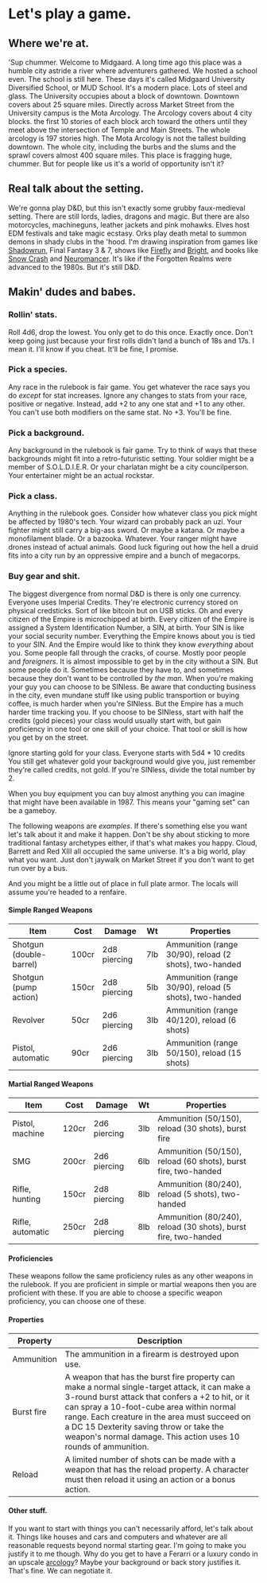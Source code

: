 # Let's play a game.

## Where we're at.

'Sup chummer. Welcome to Midgaard. A long time ago this place was a humble 
city astride a river where adventurers gathered. We hosted a school even. 
The school is still here. These days it's called Midgaard University 
Diversified School, or MUD School. It's a modern place. Lots of steel and 
glass. The University occupies about a block of downtown. Downtown covers 
about 25 square miles. Directly across Market Street from the University 
campus is the Mota Arcology. The Arcology covers about 4 city blocks. the
first 10 stories of each block arch toward the others until they meet above
the intersection of Temple and Main Streets. The whole arcology is 197 
stories high. The Mota Arcology is not the tallest building downtown. The
whole city, including the burbs and the slums and the sprawl covers almost
400 square miles. This place is fragging huge, chummer. But for people like
us it's a world of opportunity isn't it?

## Real talk about the setting.

We're gonna play D&D, but this isn't exactly some grubby faux-medieval
setting. There are still lords, ladies, dragons and magic. But there are
also motorcycles, machineguns, leather jackets and pink mohawks. Elves 
host EDM festivals and take magic ecstasy. Orks play death metal to summon 
demons in shady clubs in the 'hood.
I'm drawing inspiration from games like [Shadowrun](https://www.catalystgamelabs.com/brands/shadowrun), Final Fantasy 3 & 7,
shows like [Firefly](https://www.hulu.com/series/firefly-044bbd6e-4ef5-4723-93fe-a384d785b45d) and [Bright](https://www.netflix.com/title/80119234), and books like [Snow Crash](https://www.goodreads.com/book/show/61240297-snow-crash) and [Neuromancer](https://www.goodreads.com/book/show/6088007-neuromancer).
It's like if the Forgotten Realms were advanced to the 1980s. But it's
still D&D.

## Makin' dudes and babes.

### Rollin' stats.

Roll 4d6, drop the lowest. You only get to do this once. Exactly once. 
Don't keep going just because your first rolls didn't land a bunch of 
18s and 17s. I mean it. I'll know if you cheat. It'll be fine, I promise.

### Pick a species.

Any race in the rulebook is fair game. You get whatever the race says you 
do *except* for stat increases. Ignore any changes to stats from your race,
positive or negative. Instead, add +2 to any one stat and +1 to any other.
You can't use both modifiers on the same stat. No +3. You'll be fine.

### Pick a background.

Any background in the rulebook is fair game. Try to think of ways that 
these backgrounds might fit into a retro-futuristic setting. Your soldier
might be a member of S.O.L.D.I.E.R. Or your charlatan might be a city
councilperson. Your entertainer might be an actual rockstar.

### Pick a class.

Anything in the rulebook goes. Consider how whatever class you pick might
be affected by 1980's tech. Your wizard can probably pack an uzi. Your
fighter might still carry a big-ass sword. Or maybe a katana. Or
maybe a monofilament blade. Or a bazooka. Whatever. Your ranger might
have drones instead of actual animals. Good luck figuring out how the hell
a druid fits into a city run by an oppressive empire and a bunch of 
megacorps.

### Buy gear and shit.

The biggest divergence from normal D&D is there is only one currency.
Everyone uses Imperial Credits. They're electronic currency stored on
physical credsticks. Sort of like bitcoin but on USB sticks. Oh and every
citizen of the Empire is microchipped at birth. Every citizen of the Empire
is assigned a System Identification Number, a SIN, at birth. Your SIN is
like your social security number. Everything the Empire knows about you is
tied to your SIN. And the Empire would like to think they know *everything*
about you. Some people fall through the cracks, of course. Mostly poor people
and *foreigners*. It is almost impossible to get by in the city without a SIN.
But some people do it. Sometimes because they have to, and sometimes because
they don't want to be controlled by *the man*. When you're making your guy
you can choose to be SINless. Be aware that conducting business in the city,
even mundane stuff like using public transportion or buying coffee, is much
harder when you're SINless. But the Empire has a much harder time tracking
you. If you choose to be SINless, start with half the credits (gold pieces)
your class would usually start with, but gain proficiency in one tool or
one skill of your choice. That tool or skill is how you get by on the street.

Ignore starting gold for your class. Everyone starts with 5d4 * 10 credits
You still get whatever gold your background would give you, just remember
they're called credits, not gold. If you're SINless, divide the total number
by 2.

When you buy equipment you can buy almost anything you can imagine that
might have been available in 1987. This means your "gaming set" can be
a gameboy.

The following weapons are *examples*. If there's something else you want
let's talk about it and make it happen. Don't be shy about sticking to more
traditional fantasy archetypes either, if that's what makes you happy.
Cloud, Barrett and Red XIII all occupied the same universe. It's a big world,
play what you want. Just don't jaywalk on Market Street if you don't want
to get run over by a bus.

And you might be a little out of place in full plate armor. The locals will
assume you're headed to a renfaire.

#### Simple Ranged Weapons
| Item | Cost | Damage | Wt | Properties |
| ---- | ---- | ------ | --- | --------- |
| Shotgun (double-barrel) | 100cr | 2d8 piercing | 7lb | Ammunition (range 30/90), reload (2 shots), two-handed |
| Shotgun (pump action) | 150cr | 2d8 piercing | 5lb | Ammunition (range 30/90), reload (5 shots), two-handed |
| Revolver | 50cr | 2d6 piercing | 3lb | Ammunition (range 40/120), reload (6 shots) |
| Pistol, automatic | 90cr | 2d6 piercing | 3lb | Ammunition (range 50/150), reload (15 shots) |

#### Martial Ranged Weapons
| Item | Cost | Damage | Wt | Properties |
| ---- | ---- | ------ | --- | --------- |
| Pistol, machine | 120cr | 2d6 piercing | 3lb | Ammunition (50/150), reload (30 shots), burst fire |
| SMG | 200cr | 2d6 piercing | 6lb | Ammunition (50/150), reload (60 shots), burst fire, two-handed |
| Rifle, hunting | 150cr | 2d8 piercing | 8lb | Ammunition (80/240), reload (5 shots), two-handed |
| Rifle, automatic | 250cr | 2d8 piercing | 8lb | Ammunition (80/240), reload (30 shots), burst fire, two-handed |

#### Proficiencies

These weapons follow the same proficiency rules as any other weapons in the
rulebook. If you are proficient in simple or martial weapons then you are 
proficient with these. If you are able to choose a specific weapon proficiency,
you can choose one of these.

#### Properties
| Property | Description |
| -------- | ----------- |
| Ammunition | The ammunition in a firearm is destroyed upon use. |
| Burst fire | A weapon that has the burst fire property can make a normal single-target attack, it can make a 3-round burst attack that confers a +2 to hit, or it can spray a 10-foot-cube area within normal range. Each creature in the area must succeed on a DC 15 Dexterity saving throw or take the weapon's normal damage. This action uses 10 rounds of ammunition. |
| Reload | A limited number of shots can be made with a weapon that has the reload property. A character must then reload it using an action or a bonus action. |

#### Other stuff.

If you want to start with things you can't necessarily afford, let's talk
about it. Things like houses and cars and computers and whatever are all
reasonable requests beyond normal starting gear. I'm going to make you
justify it to me though. Why do you get to have a Ferarri or a luxury
condo in an upscale [arcology](https://en.wikipedia.org/wiki/Arcology)?
Maybe your background or back story justifies it. That's fine. We can 
negotiate it.
